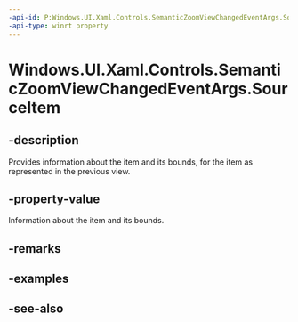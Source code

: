 ```yaml
---
-api-id: P:Windows.UI.Xaml.Controls.SemanticZoomViewChangedEventArgs.SourceItem
-api-type: winrt property
---
```


<!-- Property syntax
public Windows.UI.Xaml.Controls.SemanticZoomLocation SourceItem { get;  set; }
-->

# Windows.UI.Xaml.Controls.SemanticZoomViewChangedEventArgs.SourceItem

## -description
Provides information about the item and its bounds, for the item as represented in the previous view.



## -property-value
Information about the item and its bounds.

## -remarks

## -examples

## -see-also
